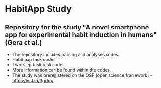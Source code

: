 # HabitApp Study
## Repository for the study "A novel smartphone app for experimental habit induction in humans" (Gera et al.)
* The repository includes parsing and analyses codes.
* Habit app task code.
* Two-step task task code.
* More information can be found within the codes.
* The study was preregistered on the OSF (open science framework) - https://osf.io/3gr5p/
